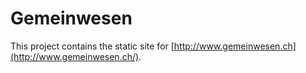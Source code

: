 # Gemeinwesen

This project contains the static site for [http://www.gemeinwesen.ch](http://www.gemeinwesen.ch/).
